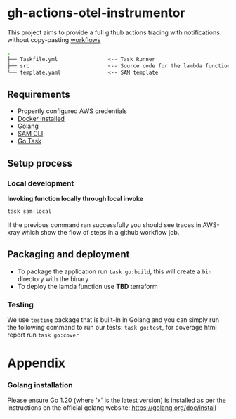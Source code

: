 # gh-actions-otel-instrumentor

This project aims to provide a full github actions tracing with notifications without copy-pasting [workflows](https://docs.github.com/en/webhooks-and-events/webhooks/webhook-events-and-payloads?actionType=completed#workflow_job)


```bash
.
├── Taskfile.yml                <-- Task Runner
├── src                         <-- Source code for the lambda function
└── template.yaml               <-- SAM template
```

## Requirements

* Propertly configured AWS credentials
* [Docker installed](https://www.docker.com/community-edition)
* [Golang](https://golang.org)
* [SAM CLI](https://docs.aws.amazon.com/serverless-application-model/latest/developerguide/serverless-sam-cli-install.html)
* [Go Task](https://github.com/go-task/task)

## Setup process

### Local development

**Invoking function locally through local invoke**

```bash
task sam:local
```

If the previous command ran successfully you should see traces in AWS-xray which show the flow of steps in a github workflow job.

## Packaging and deployment
* To package the application run `task go:build`, this will create a `bin` directory with the binary
* To deploy the lamda function use **TBD** terraform

### Testing

We use `testing` package that is built-in in Golang and you can simply run the following command to run our tests: `task go:test`, for coverage html report run `task go:cover`

# Appendix

### Golang installation

Please ensure Go 1.20 (where 'x' is the latest version) is installed as per the instructions on the official golang website: https://golang.org/doc/install
